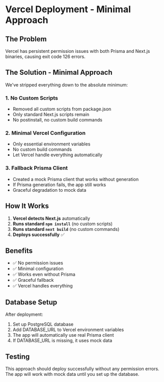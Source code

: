 # Vercel Deployment - Minimal Approach

## The Problem
Vercel has persistent permission issues with both Prisma and Next.js binaries, causing exit code 126 errors.

## The Solution - Minimal Approach
We've stripped everything down to the absolute minimum:

### 1. No Custom Scripts
- Removed all custom scripts from package.json
- Only standard Next.js scripts remain
- No postinstall, no custom build commands

### 2. Minimal Vercel Configuration
- Only essential environment variables
- No custom build commands
- Let Vercel handle everything automatically

### 3. Fallback Prisma Client
- Created a mock Prisma client that works without generation
- If Prisma generation fails, the app still works
- Graceful degradation to mock data

## How It Works

1. **Vercel detects Next.js** automatically
2. **Runs standard `npm install`** (no custom scripts)
3. **Runs standard `next build`** (no custom commands)
4. **Deploys successfully** ✅

## Benefits

- ✅ No permission issues
- ✅ Minimal configuration
- ✅ Works even without Prisma
- ✅ Graceful fallback
- ✅ Vercel handles everything

## Database Setup

After deployment:
1. Set up PostgreSQL database
2. Add DATABASE_URL to Vercel environment variables
3. The app will automatically use real Prisma client
4. If DATABASE_URL is missing, it uses mock data

## Testing

This approach should deploy successfully without any permission errors.
The app will work with mock data until you set up the database.
